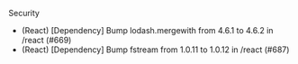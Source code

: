 Security
- (React) [Dependency] Bump lodash.mergewith from 4.6.1 to 4.6.2 in /react (#669)
- (React) [Dependency] Bump fstream from 1.0.11 to 1.0.12 in /react (#687)

